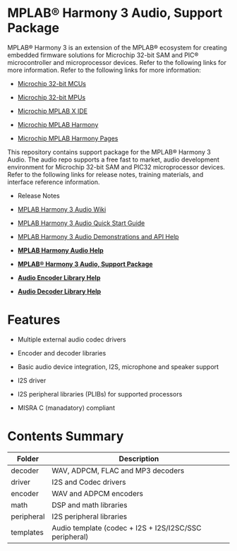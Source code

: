 # MPLAB® Harmony 3 Audio, Support Package

MPLAB® Harmony 3 is an extension of the MPLAB® ecosystem for creating embedded firmware solutions for Microchip 32-bit SAM and PIC® microcontroller and microprocessor devices. Refer to the following links for more information. Refer to the following links for more information:

-   [Microchip 32-bit MCUs](https://www.microchip.com/design-centers/32-bit)

-   [Microchip 32-bit MPUs](https://www.microchip.com/design-centers/32-bit-mpus)

-   [Microchip MPLAB X IDE](https://www.microchip.com/mplab/mplab-x-ide)

-   [Microchip MPLAB Harmony](https://www.microchip.com/mplab/mplab-harmony)

-   [Microchip MPLAB Harmony Pages](https://microchip-mplab-harmony.github.io/)


This repository contains support package for the MPLAB® Harmony 3 Audio. The audio repo supports a free fast to market, audio development environment for Microchip 32-bit SAM and PIC32 microprocessor devices. Refer to the following links for release notes, training materials, and interface reference information.

-   Release Notes

-   [MPLAB Harmony 3 Audio Wiki](https://github.com/Microchip-MPLAB-Harmony/audio/wiki)

-   [MPLAB Harmony 3 Audio Quick Start Guide](https://github.com/Microchip-MPLAB-Harmony/audio/wiki/quick_start)

-   [MPLAB Harmony 3 Audio Demonstrations and API Help](https://microchip-mplab-harmony.github.io/audio)


-   **[MPLAB Harmony Audio Help](GUID-23C5EB60-853E-4A8D-BCA3-6E4B6AFDBD53.md)**  

-   **[MPLAB® Harmony 3 Audio, Support Package](GUID-05D434BC-20F3-4C28-A592-FA86C5E35787.md)**  

-   **[Audio Encoder Library Help](GUID-E665572E-DE82-4115-9633-148A28654916.md)**  

-   **[Audio Decoder Library Help](GUID-0C0A7F83-5C07-43CF-B754-3FBAA64FB5E9.md)**  


# Features

-   Multiple external audio codec drivers

-   Encoder and decoder libraries

-   Basic audio device integration, I2S, microphone and speaker support

-   I2S driver

-   I2S peripheral libraries \(PLIBs\) for supported processors

-   MISRA C \(manadatory\) compliant


# Contents Summary

|Folder|Description|
|------|-----------|
|decoder|WAV, ADPCM, FLAC and MP3 decoders|
|driver|I2S and Codec drivers|
|encoder|WAV and ADPCM encoders|
|math|DSP and math libraries|
|peripheral|I2S peripheral libraries|
|templates|Audio template \(codec + I2S + I2S/I2SC/SSC peripheral\)|

